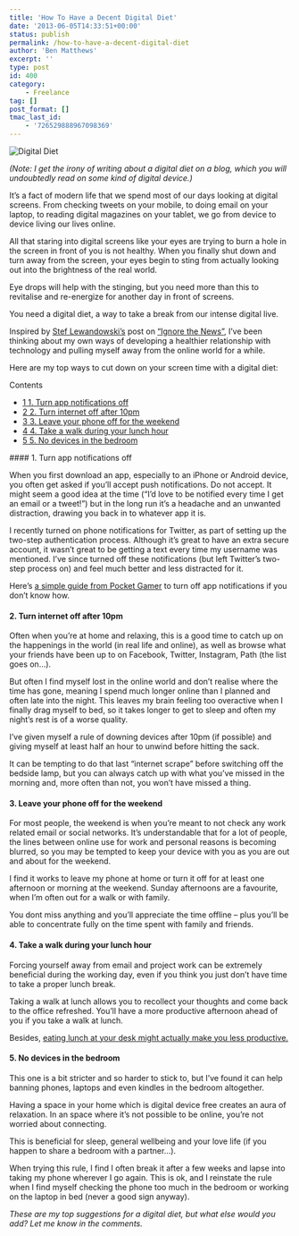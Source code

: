 ```yaml
---
title: 'How To Have a Decent Digital Diet'
date: '2013-06-05T14:33:51+00:00'
status: publish
permalink: /how-to-have-a-decent-digital-diet
author: 'Ben Matthews'
excerpt: ''
type: post
id: 400
category:
    - Freelance
tag: []
post_format: []
tmac_last_id:
    - '726529888967098369'
---
```

![Digital Diet](http://benrmatthews.com/wp-content/uploads/2013/06/Screen-Shot-2013-06-03-at-15.41.26.png "Digital Diet")

*(Note: I get the irony of writing about a digital diet on a blog, which you will undoubtedly read on some kind of digital device.)*

It’s a fact of modern life that we spend most of our days looking at digital screens. From checking tweets on your mobile, to doing email on your laptop, to reading digital magazines on your tablet, we go from device to device living our lives online.

All that staring into digital screens like your eyes are trying to burn a hole in the screen in front of you is not healthy. When you finally shut down and turn away from the screen, your eyes begin to sting from actually looking out into the brightness of the real world.

Eye drops will help with the stinging, but you need more than this to revitalise and re-energize for another day in front of screens.

You need a digital diet, a way to take a break from our intense digital live.

Inspired by [Stef Lewandowski’s](http://twitter.com/stef "Twitter @Stef") post on [“Ignore the News”](https://medium.com/i-m-h-o/297e47e6f78b "Ignore The News"), I’ve been thinking about my own ways of developing a healthier relationship with technology and pulling myself away from the online world for a while.

Here are my top ways to cut down on your screen time with a digital diet:

<div class="no_bullets" id="toc_container">Contents

- [<span class="toc_number toc_depth_1">1</span> 1. Turn app notifications off](#1_Turn_app_notifications_off)
- [<span class="toc_number toc_depth_1">2</span> 2. Turn internet off after 10pm](#2_Turn_internet_off_after_10pm)
- [<span class="toc_number toc_depth_1">3</span> 3. Leave your phone off for the weekend](#3_Leave_your_phone_off_for_the_weekend)
- [<span class="toc_number toc_depth_1">4</span> 4. Take a walk during your lunch hour](#4_Take_a_walk_during_your_lunch_hour)
- [<span class="toc_number toc_depth_1">5</span> 5. No devices in the bedroom](#5_No_devices_in_the_bedroom)

</div>#### <span id="1_Turn_app_notifications_off">1. Turn app notifications off</span>

When you first download an app, especially to an iPhone or Android device, you often get asked if you’ll accept push notifications. Do not accept. It might seem a good idea at the time (“I’d love to be notified every time I get an email or a tweet!”) but in the long run it’s a headache and an unwanted distraction, drawing you back in to whatever app it is.

I recently turned on phone notifications for Twitter, as part of setting up the two-step authentication process. Although it’s great to have an extra secure account, it wasn’t great to be getting a text every time my username was mentioned. I’ve since turned off these notifications (but left Twitter’s two-step process on) and feel much better and less distracted for it.

Here’s [a simple guide from Pocket Gamer](http://www.pocketgamer.co.uk/r/iPhone/iOS+6/feature.asp?c=47769 "Pocket Gamer - Turn Off App Notifications") to turn off app notifications if you don’t know how.

#### <span id="2_Turn_internet_off_after_10pm">2. Turn internet off after 10pm</span>

Often when you’re at home and relaxing, this is a good time to catch up on the happenings in the world (in real life and online), as well as browse what your friends have been up to on Facebook, Twitter, Instagram, Path (the list goes on…).

But often I find myself lost in the online world and don’t realise where the time has gone, meaning I spend much longer online than I planned and often late into the night. This leaves my brain feeling too overactive when I finally drag myself to bed, so it takes longer to get to sleep and often my night’s rest is of a worse quality.

I’ve given myself a rule of downing devices after 10pm (if possible) and giving myself at least half an hour to unwind before hitting the sack.

It can be tempting to do that last “internet scrape” before switching off the bedside lamp, but you can always catch up with what you’ve missed in the morning and, more often than not, you won’t have missed a thing.

#### <span id="3_Leave_your_phone_off_for_the_weekend">3. Leave your phone off for the weekend</span>

For most people, the weekend is when you’re meant to not check any work related email or social networks. It’s understandable that for a lot of people, the lines between online use for work and personal reasons is becoming blurred, so you may be tempted to keep your device with you as you are out and about for the weekend.

I find it works to leave my phone at home or turn it off for at least one afternoon or morning at the weekend. Sunday afternoons are a favourite, when I’m often out for a walk or with family.

You dont miss anything and you’ll appreciate the time offline – plus you’ll be able to concentrate fully on the time spent with family and friends.

#### <span id="4_Take_a_walk_during_your_lunch_hour">4. Take a walk during your lunch hour</span>

Forcing yourself away from email and project work can be extremely beneficial during the working day, even if you think you just don’t have time to take a proper lunch break.

Taking a walk at lunch allows you to recollect your thoughts and come back to the office refreshed. You’ll have a more productive afternoon ahead of you if you take a walk at lunch.

Besides, [eating lunch at your desk might actually make you less productive.](http://lifehacker.com/why-eating-lunch-at-your-desk-might-actually-make-you-l-489199885)

#### <span id="5_No_devices_in_the_bedroom">5. No devices in the bedroom</span>

This one is a bit stricter and so harder to stick to, but I’ve found it can help banning phones, laptops and even kindles in the bedroom altogether.

Having a space in your home which is digital device free creates an aura of relaxation. In an space where it’s not possible to be online, you’re not worried about connecting.

This is beneficial for sleep, general wellbeing and your love life (if you happen to share a bedroom with a partner…).

When trying this rule, I find I often break it after a few weeks and lapse into taking my phone wherever I go again. This is ok, and I reinstate the rule when I find myself checking the phone too much in the bedroom or working on the laptop in bed (never a good sign anyway).

*These are my top suggestions for a digital diet, but what else would you add? Let me know in the comments.*